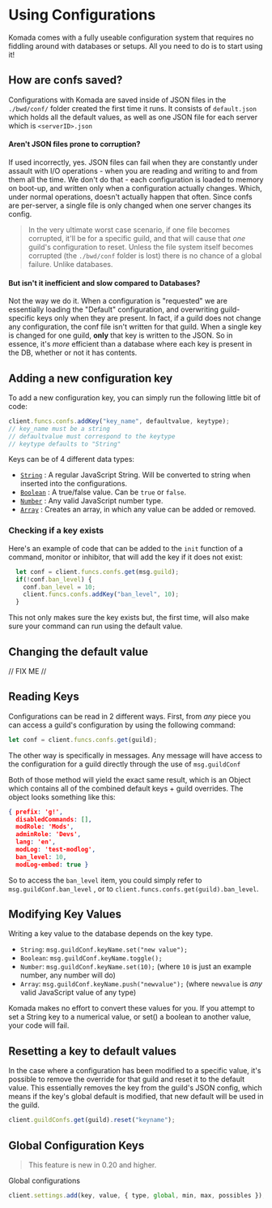 # Using Configurations

Komada comes with a fully useable configuration system that requires no fiddling around with databases or setups. All you need to do is to start using it!

## How are confs saved?

Configurations with Komada are saved inside of JSON files in the `./bwd/conf/` folder created the first time it runs. It consists of `default.json` which holds all the default values, as well as one JSON file for each server which is `<serverID>.json`

#### Aren't JSON files prone to corruption?

If used incorrectly, yes. JSON files can fail when they are constantly under assault with I/O operations - when you are reading and writing to and from them all the time. We don't do that - each configuration is loaded to memory on boot-up, and written only when a configuration actually changes. Which, under normal operations, doesn't actually happen that often. Since confs are per-server, a single file is only changed when one server changes its config. 

> In the very ultimate worst case scenario, if one file becomes corrupted, it'll be for a specific guild, and that will cause that *one* guild's configuration to reset. Unless the file system itself becomes corrupted (the `./bwd/conf` folder is lost) there is no chance of a global failure. Unlike databases. 

#### But isn't it inefficient and slow compared to Databases?

Not the way we do it. When a configuration is "requested" we are essentially loading the "Default" configuration, and overwriting guild-specific keys only when they are present. In fact, if a guild does not change any configuration, the conf file isn't written for that guild. When a single key is changed for one guild, **only** that key is written to the JSON. So in essence, it's *more* efficient than a database where each key is present in the DB, whether or not it has contents. 

## Adding a new configuration key

To add a new configuration key, you can simply run the following little bit of code:

```js
client.funcs.confs.addKey("key_name", defaultvalue, keytype);
// key_name must be a string
// defaultvalue must correspond to the keytype
// keytype defaults to "String"
```

Keys can be of 4 different data types: 

* [`String`](configuration/string-types.md) : A regular JavaScript String. Will be converted to string when inserted into the configurations.
* [`Boolean`](configuration/boolean-types.md) : A true/false value. Can be `true` or `false`.
* [`Number`](configuration/number-types.md) : Any valid JavaScript number type.
* [`Array`](configuration/array-types.md) : Creates an array, in which any value can be added or removed.

### Checking if a key exists

Here's an example of code that can be added to the `init` function of a command, monitor or inhibitor, that will add the key if it does not exist:

```js
  let conf = client.funcs.confs.get(msg.guild);
  if(!conf.ban_level) {
    conf.ban_level = 10;
    client.funcs.confs.addKey("ban_level", 10);
  }
```

This not only makes sure the key exists but, the first time, will also make sure your command can run using the default value. 

## Changing the default value

// FIX ME //

## Reading Keys

Configurations can be read in 2 different ways. First, from *any* piece you can access a guild's configuration by using the following command:

```js
let conf = client.funcs.confs.get(guild);
```

The other way is specifically in messages. Any message will have access to the configuration for a guild directly through the use of `msg.guildConf`

Both of those method will yield the exact same result, which is an Object which contains all of the combined default keys + guild overrides. The object looks something like this:

```json
{ prefix: 'g!',
  disabledCommands: [],
  modRole: 'Mods',
  adminRole: 'Devs',
  lang: 'en',
  modLog: 'test-modlog',
  ban_level: 10,
  modLog-embed: true }
```

So to access the `ban_level` item, you could simply refer to `msg.guildConf.ban_level` , or to `client.funcs.confs.get(guild).ban_level`.

## Modifying Key Values

Writing a key value to the database depends on the key type. 

* `String`: `msg.guildConf.keyName.set("new value");`
* `Boolean`: `msg.guildConf.keyName.toggle();`
* `Number`: `msg.guildConf.keyName.set(10);` (where `10` is just an example number, any number will do)
* `Array`: `msg.guildConf.keyName.push("newvalue");` (where `newvalue` is *any* valid JavaScript value of any type)

Komada makes no effort to convert these values for you. If you attempt to set a String key to a numerical value, or set() a boolean to another value, your code will fail.

## Resetting a key to default values

In the case where a configuration has been modified to a specific value, it's possible to remove the override for that guild and reset it to the default value. This essentially removes the key from the guild's JSON config, which means if the key's global default is modified, that new default will be used in the guild.

```js
client.guildConfs.get(guild).reset("keyname");
```

## Global Configuration Keys

> This feature is new in 0.20 and higher.

Global configurations 

```js
client.settings.add(key, value, { type, global, min, max, possibles });
```

